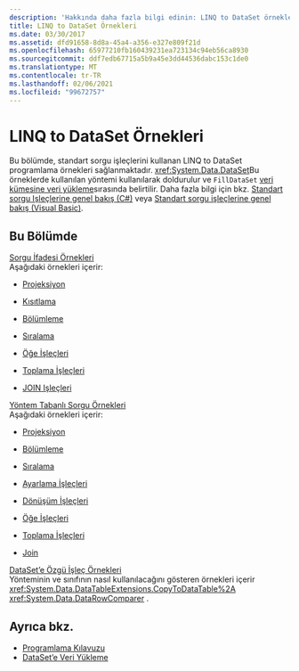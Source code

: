 ```yaml
---
description: 'Hakkında daha fazla bilgi edinin: LINQ to DataSet örnekleri'
title: LINQ to DataSet Örnekleri
ms.date: 03/30/2017
ms.assetid: dfd91658-8d8a-45a4-a356-e327e809f21d
ms.openlocfilehash: 65977210fb160439231ea723134c94eb56ca8930
ms.sourcegitcommit: ddf7edb67715a5b9a45e3dd44536dabc153c1de0
ms.translationtype: MT
ms.contentlocale: tr-TR
ms.lasthandoff: 02/06/2021
ms.locfileid: "99672757"
---
```

# <a name="linq-to-dataset-examples"></a>LINQ to DataSet Örnekleri

Bu bölümde, standart sorgu işleçlerini kullanan LINQ to DataSet programlama örnekleri sağlanmaktadır. <xref:System.Data.DataSet>Bu örneklerde kullanılan yöntemi kullanılarak doldurulur ve `FillDataSet` [veri kümesine veri yükleme](loading-data-into-a-dataset.md)sırasında belirtilir. Daha fazla bilgi için bkz. [Standart sorgu Işleçlerine genel bakış (C#)](../../../csharp/programming-guide/concepts/linq/standard-query-operators-overview.md) veya [Standart sorgu işleçlerine genel bakış (Visual Basic)](../../../visual-basic/programming-guide/concepts/linq/standard-query-operators-overview.md).  
  
## <a name="in-this-section"></a>Bu Bölümde  

 [Sorgu İfadesi Örnekleri](query-expression-examples-linq-to-dataset.md)  
 Aşağıdaki örnekleri içerir:  
  
- [Projeksiyon](query-expression-syntax-examples-projection-linq-to-dataset.md)  
  
- [Kısıtlama](query-expression-syntax-examples-restriction-linq-to-dataset.md)  
  
- [Bölümleme](query-expression-syntax-examples-partitioning.md)  
  
- [Sıralama](query-expression-syntax-examples-ordering-linq-to-dataset.md)  
  
- [Öğe İşleçleri](query-expression-syntax-examples-element-operators.md)  
  
- [Toplama İşleçleri](query-expression-syntax-examples-aggregate-operators.md)  
  
- [JOIN Işleçleri](query-expression-syntax-examples-join-operators.md)  
  
 [Yöntem Tabanlı Sorgu Örnekleri](method-based-query-examples-linq-to-dataset.md)  
 Aşağıdaki örnekleri içerir:  
  
- [Projeksiyon](method-based-query-syntax-examples-projection.md)  
  
- [Bölümleme](method-based-query-syntax-examples-partitioning-linq.md)  
  
- [Sıralama](method-based-query-syntax-examples-ordering-linq-to-dataset.md)  
  
- [Ayarlama İşleçleri](method-based-query-syntax-examples-set-operators.md)  
  
- [Dönüşüm İşleçleri](method-based-query-syntax-examples-conversion-operators.md)  
  
- [Öğe İşleçleri](method-based-query-syntax-examples-element-operators.md)  
  
- [Toplama İşleçleri](method-based-query-syntax-examples-aggregate-operators.md)  
  
- [Join](method-based-query-syntax-examples-join-linq-to-dataset.md)  
  
 [DataSet’e Özgü İşleç Örnekleri](dataset-specific-operator-examples-linq-to-dataset.md)  
 Yönteminin ve sınıfının nasıl kullanılacağını gösteren örnekleri içerir <xref:System.Data.DataTableExtensions.CopyToDataTable%2A> <xref:System.Data.DataRowComparer> .  
  
## <a name="see-also"></a>Ayrıca bkz.

- [Programlama Kılavuzu](programming-guide-linq-to-dataset.md)
- [DataSet’e Veri Yükleme](loading-data-into-a-dataset.md)
